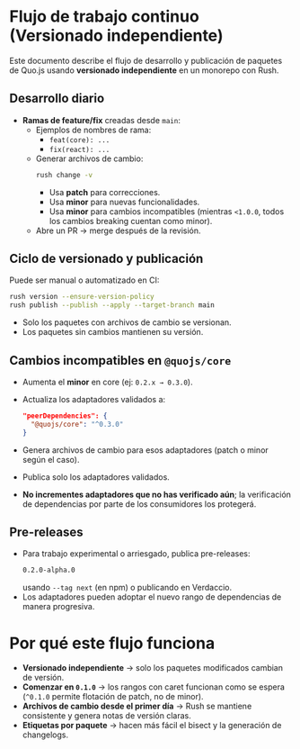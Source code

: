 # Flujo de trabajo continuo (Versionado independiente)

Este documento describe el flujo de desarrollo y publicación de paquetes de Quo.js usando **versionado independiente** en un monorepo con Rush.

## Desarrollo diario

- **Ramas de feature/fix** creadas desde `main`:
  - Ejemplos de nombres de rama:  
    - `feat(core): ...`  
    - `fix(react): ...`
  - Generar archivos de cambio:
    ```bash
    rush change -v
    ```
    - Usa **patch** para correcciones.  
    - Usa **minor** para nuevas funcionalidades.  
    - Usa **minor** para cambios incompatibles (mientras `<1.0.0`, todos los cambios breaking cuentan como minor).
  - Abre un PR → merge después de la revisión.

## Ciclo de versionado y publicación

Puede ser manual o automatizado en CI:

```bash
rush version --ensure-version-policy
rush publish --publish --apply --target-branch main
```

- Solo los paquetes con archivos de cambio se versionan.  
- Los paquetes sin cambios mantienen su versión.  

## Cambios incompatibles en `@quojs/core`

- Aumenta el **minor** en core (ej: `0.2.x → 0.3.0`).  
- Actualiza los adaptadores validados a:

  ```json
  "peerDependencies": {
    "@quojs/core": "^0.3.0"
  }
  ```

- Genera archivos de cambio para esos adaptadores (patch o minor según el caso).  
- Publica solo los adaptadores validados.  
- **No incrementes adaptadores que no has verificado aún**; la verificación de dependencias por parte de los consumidores los protegerá.

## Pre-releases

- Para trabajo experimental o arriesgado, publica pre-releases:
  ```bash
  0.2.0-alpha.0
  ```
  usando `--tag next` (en npm) o publicando en Verdaccio.  
- Los adaptadores pueden adoptar el nuevo rango de dependencias de manera progresiva.

# Por qué este flujo funciona

- **Versionado independiente** → solo los paquetes modificados cambian de versión.  
- **Comenzar en `0.1.0`** → los rangos con caret funcionan como se espera (`^0.1.0` permite flotación de patch, no de minor).  
- **Archivos de cambio desde el primer día** → Rush se mantiene consistente y genera notas de versión claras.  
- **Etiquetas por paquete** → hacen más fácil el bisect y la generación de changelogs.